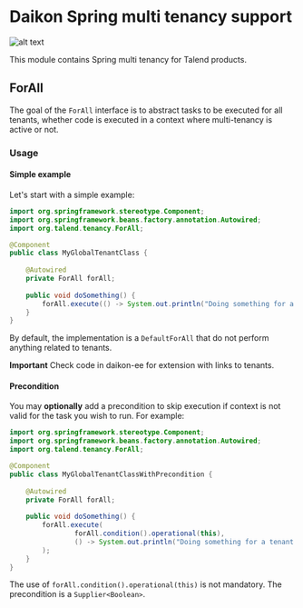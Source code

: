 # Daikon Spring multi tenancy support

![alt text](https://www.talend.com/wp-content/uploads/2016/07/talend-logo.png "Talend")

This module contains Spring multi tenancy for Talend products.

## ForAll

The goal of the `ForAll` interface is to abstract tasks to be executed for all tenants, whether code is executed in a context where multi-tenancy is active or not.

### Usage

#### Simple example
Let's start with a simple example:

```java
import org.springframework.stereotype.Component;
import org.springframework.beans.factory.annotation.Autowired;
import org.talend.tenancy.ForAll;

@Component
public class MyGlobalTenantClass {
    
    @Autowired
    private ForAll forAll;
    
    public void doSomething() {
        forAll.execute(() -> System.out.println("Doing something for a tenant."));
    }
}
```

By default, the implementation is a `DefaultForAll` that do not perform anything related to tenants.

**Important** Check code in daikon-ee for extension with links to tenants.


#### Precondition

You may **optionally** add a precondition to skip execution if context is not valid for the task you wish to run.
For example:

```java
import org.springframework.stereotype.Component;
import org.springframework.beans.factory.annotation.Autowired;
import org.talend.tenancy.ForAll;

@Component
public class MyGlobalTenantClassWithPrecondition {
    
    @Autowired
    private ForAll forAll;
    
    public void doSomething() {
        forAll.execute(
                forAll.condition().operational(this), 
                () -> System.out.println("Doing something for a tenant.")
        );
    }
}
```

The use of `forAll.condition().operational(this)` is not mandatory. The precondition is a `Supplier<Boolean>`.
